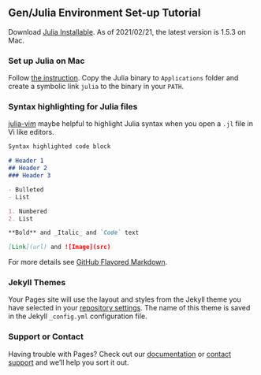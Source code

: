 ## Gen/Julia Environment Set-up Tutorial

Download [Julia Installable](https://julialang.org/). As of 2021/02/21, the latest version is 1.5.3 on Mac.

### Set up Julia on Mac

Follow [the instruction](https://julialang.org/downloads/platform/#macos). Copy the Julia binary to `Applications` folder and create a symbolic link `julia` to the binary in your `PATH`.

### Syntax highlighting for Julia files

[julia-vim](https://github.com/JuliaEditorSupport/julia-vim) maybe helpful to highlight Julia syntax when you open a `.jl` file in Vi like editors. 

```markdown
Syntax highlighted code block

# Header 1
## Header 2
### Header 3

- Bulleted
- List

1. Numbered
2. List

**Bold** and _Italic_ and `Code` text

[Link](url) and ![Image](src)
```

For more details see [GitHub Flavored Markdown](https://guides.github.com/features/mastering-markdown/).

### Jekyll Themes

Your Pages site will use the layout and styles from the Jekyll theme you have selected in your [repository settings](https://github.com/dgarage/gen-on-anaconda-tutorial/settings). The name of this theme is saved in the Jekyll `_config.yml` configuration file.

### Support or Contact

Having trouble with Pages? Check out our [documentation](https://docs.github.com/categories/github-pages-basics/) or [contact support](https://support.github.com/contact) and we’ll help you sort it out.
